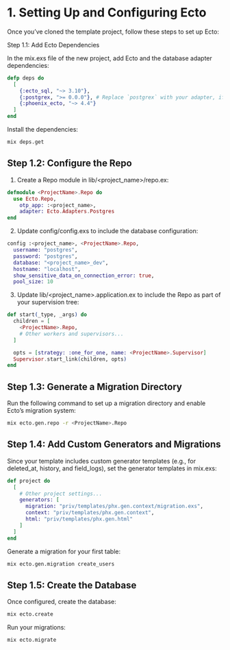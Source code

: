 # 1. Setting Up and Configuring Ecto

Once you’ve cloned the template project, follow these steps to set up Ecto:

Step 1.1: Add Ecto Dependencies

In the mix.exs file of the new project, add Ecto and the database adapter dependencies:

```elixir
defp deps do
  [
    {:ecto_sql, "~> 3.10"},
    {:postgrex, ">= 0.0.0"}, # Replace `postgrex` with your adapter, if different
    {:phoenix_ecto, "~> 4.4"}
  ]
end
```

Install the dependencies:

```bash
mix deps.get
```

## Step 1.2: Configure the Repo

1.	Create a Repo module in lib/<project_name>/repo.ex:

```elixir
defmodule <ProjectName>.Repo do
  use Ecto.Repo,
    otp_app: :<project_name>,
    adapter: Ecto.Adapters.Postgres
end
```

2.	Update config/config.exs to include the database configuration:

```elixir
config :<project_name>, <ProjectName>.Repo,
  username: "postgres",
  password: "postgres",
  database: "<project_name>_dev",
  hostname: "localhost",
  show_sensitive_data_on_connection_error: true,
  pool_size: 10
```

3.	Update lib/<project_name>.application.ex to include the Repo as part of your supervision tree:

```elixir
def start(_type, _args) do
  children = [
    <ProjectName>.Repo,
    # Other workers and supervisors...
  ]

  opts = [strategy: :one_for_one, name: <ProjectName>.Supervisor]
  Supervisor.start_link(children, opts)
end
```

## Step 1.3: Generate a Migration Directory

Run the following command to set up a migration directory and enable Ecto’s migration system:

```bash
mix ecto.gen.repo -r <ProjectName>.Repo
```

## Step 1.4: Add Custom Generators and Migrations

Since your template includes custom generator templates (e.g., for deleted_at, history, and field_logs), set the generator templates in mix.exs:

```elixir
def project do
  [
    # Other project settings...
    generators: [
      migration: "priv/templates/phx.gen.context/migration.exs",
      context: "priv/templates/phx.gen.context",
      html: "priv/templates/phx.gen.html"
    ]
  ]
end
```

Generate a migration for your first table:

```bash
mix ecto.gen.migration create_users
```

## Step 1.5: Create the Database

Once configured, create the database:

```bash
mix ecto.create
```

Run your migrations:

```bash
mix ecto.migrate
```

